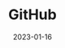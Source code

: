 ---
title: 'GitHub'
link: https://github.com
description: GitHub is an online software development platform. It's used for storing, tracking, and collaborating on software projects.
tags: []
content-type: tool
date: 2023-01-16
---
